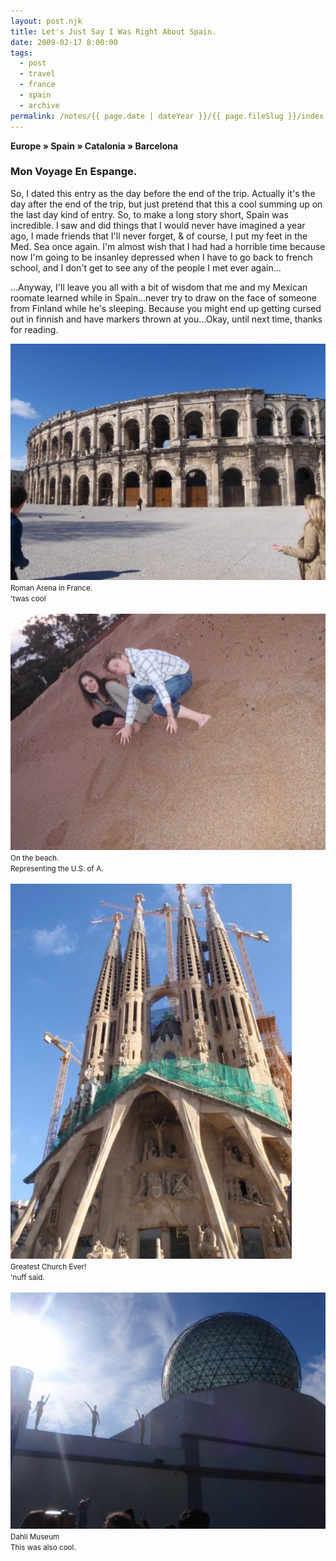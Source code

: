 ```yaml
---
layout: post.njk
title: Let's Just Say I Was Right About Spain.
date: 2009-02-17 8:00:00
tags:
  - post
  - travel
  - france
  - spain
  - archive
permalink: /notes/{{ page.date | dateYear }}/{{ page.fileSlug }}/index.html
---
```


**Europe » Spain » Catalonia » Barcelona**

### Mon Voyage En Espange.

So, I dated this entry as the day before the end of the trip. Actually it's the day after the end of the trip, but just pretend that this a cool summing up on the last day kind of entry. So, to make a long story short, Spain was incredible. I saw and did things that I would never have imagined a year ago, I made friends that I'll never forget, & of course, I put my feet in the Med. Sea once again. I'm almost wish that I had had a horrible time because now I'm going to be insanley depressed when I have to go back to french school, and I don't get to see any of the people I met ever again...

...Anyway, I'll leave you all with a bit of wisdom that me and my Mexican roomate learned while in Spain...never try to draw on the face of someone from Finland while he's sleeping. Because you might end up getting cursed out in finnish and have markers thrown at you...Okay, until next time, thanks for reading.

<div><img src="/img/blog-archive/spain-1.jpg" class="blog-pic container" /></div>
<div class="center-text"><small>Roman Arena in France. <br />'twas cool</small></div><br />

<div><img src="/img/blog-archive/spain-2.jpg" class="blog-pic container" /></div>
<div class="center-text"><small>On the beach.<br />Representing the U.S. of A.</small></div><br />

<div><img src="/img/blog-archive/spain-3.jpg" class="blog-pic container" /></div>
<div class="center-text"><small>Greatest Church Ever!<br />'nuff said.</small></div><br />

<div><img src="/img/blog-archive/spain-4.jpg" class="blog-pic container" /></div>
<div class="center-text"><small>Dahli Museum<br />This was also cool.</small></div><br />
